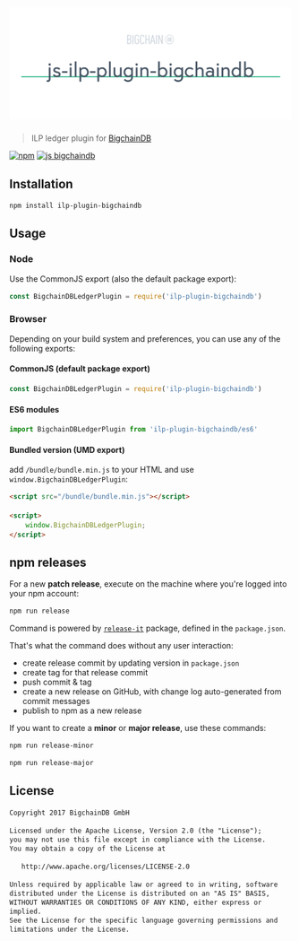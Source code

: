 # [![js-ilp-plugin-bigchaindb](media/repo-banner@2x.png)](https://www.bigchaindb.com)

> ILP ledger plugin for [BigchainDB](https://github.com/bigchaindb/bigchaindb)

[![npm](https://img.shields.io/npm/v/ilp-plugin-bigchaindb.svg)](https://www.npmjs.com/package/ilp-plugin-bigchaindb)
[![js bigchaindb](https://img.shields.io/badge/js-bigchaindb-39BA91.svg)](https://github.com/ascribe/javascript)

## Installation

```bash
npm install ilp-plugin-bigchaindb
```

## Usage

### Node

Use the CommonJS export (also the default package export):

```js
const BigchainDBLedgerPlugin = require('ilp-plugin-bigchaindb')
```

### Browser

Depending on your build system and preferences, you can use any of the following exports:

#### CommonJS (default package export)

```js
const BigchainDBLedgerPlugin = require('ilp-plugin-bigchaindb')
```

#### ES6 modules

```js
import BigchainDBLedgerPlugin from 'ilp-plugin-bigchaindb/es6'
```

#### Bundled version (UMD export)

add `/bundle/bundle.min.js` to your HTML and use `window.BigchainDBLedgerPlugin`:

```html
<script src="/bundle/bundle.min.js"></script>

<script>
    window.BigchainDBLedgerPlugin;
</script>
```

## npm releases

For a new **patch release**, execute on the machine where you're logged into your npm account:

```bash
npm run release
```

Command is powered by [`release-it`](https://github.com/webpro/release-it) package, defined in the `package.json`.

That's what the command does without any user interaction:

- create release commit by updating version in `package.json`
- create tag for that release commit
- push commit & tag
- create a new release on GitHub, with change log auto-generated from commit messages
- publish to npm as a new release

If you want to create a **minor** or **major release**, use these commands:

```bash
npm run release-minor
```

```bash
npm run release-major
```

## License

```
Copyright 2017 BigchainDB GmbH

Licensed under the Apache License, Version 2.0 (the "License");
you may not use this file except in compliance with the License.
You may obtain a copy of the License at

   http://www.apache.org/licenses/LICENSE-2.0

Unless required by applicable law or agreed to in writing, software
distributed under the License is distributed on an "AS IS" BASIS,
WITHOUT WARRANTIES OR CONDITIONS OF ANY KIND, either express or implied.
See the License for the specific language governing permissions and
limitations under the License.
```